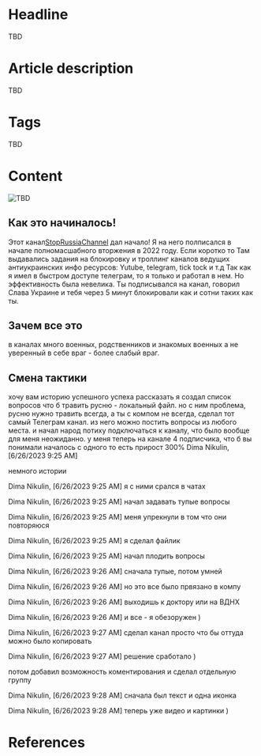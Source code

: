 # Headline
TBD

# Article description
TBD 

# Tags
TBD

# Content
<img src="./Images/TBD.jpg" alt="TBD" />

## Как это начиналось!
Этот канал[StopRussiaChannel](https://t.me/+EbXZHBfHXbszY2I6) дал начало!
Я на него полписался в начале полномасшабного вторжения в 2022 году.
Если коротко то Там выдавались задания на блокировку и троллинг каналов ведущих антиукраинских инфо ресурсов: Yutube, telegram, tick tock и т.д
Так как я имел в быстром доступе телеграм, то я только и работал в нем.
Но эффективность была невелика. Ты подписывался на канал, говорил Слава Украине и тебя через 5 минут блокировали как и сотни таких как ты. 

## Зачем все это
в каналах много военных, родственников и знакомых военных
а не уверенный в себе враг - более слабый враг.

## Смена тактики



хочу вам историю успешного успеха рассказать
я создал список вопросов что б травить русню - локальный файл.
но с ним проблема, русню нужно травить всегда, а ты с компом не всегда, 
сделал тот самый Телеграм канал. 
из него можно постить вопросы из любого места.
и начал народ потиху подключаться к каналу, что было вообще для меня неожиданно.
у меня теперь на канале 4 подписчика, что б вы понимали
началось с одного
то есть прирост 300%
Dima Nikulin, [6/26/2023 9:25 AM]

немного истории

Dima Nikulin, [6/26/2023 9:25 AM]
я с ними срался в чатах

Dima Nikulin, [6/26/2023 9:25 AM]
начал задавать тупые вопросы

Dima Nikulin, [6/26/2023 9:25 AM]
меня упрекнули в том что они повторяюся

Dima Nikulin, [6/26/2023 9:25 AM]
я сделал файлик

Dima Nikulin, [6/26/2023 9:25 AM]
начал плодить вопросы

Dima Nikulin, [6/26/2023 9:26 AM]
сначала тупые, потом умней

Dima Nikulin, [6/26/2023 9:26 AM]
но это все было првязано в компу

Dima Nikulin, [6/26/2023 9:26 AM]
выходишь к доктору или на ВДНХ

Dima Nikulin, [6/26/2023 9:26 AM]
и все - я обезоружен )

Dima Nikulin, [6/26/2023 9:27 AM]
сделал канал просто что бы оттуда можно было копировать

Dima Nikulin, [6/26/2023 9:27 AM]
решение сработало )

потом добавил возможность коментирования и сделал отдельную группу

Dima Nikulin, [6/26/2023 9:28 AM]
сначала был текст и одна иконка

Dima Nikulin, [6/26/2023 9:28 AM]
теперь уже видео и картинки )





# References
